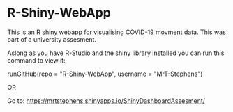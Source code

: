 # R-Shiny-WebApp
This is an R shiny webapp for visualising  COVID-19 movment data.
This was part of a university assesment. 


Aslong as you have R-Studio and the shiny library installed you can run this command to view it:

runGitHub(repo = "R-Shiny-WebApp", username = "MrT-Stephens")

OR

Go to: https://mrtstephens.shinyapps.io/ShinyDashboardAssesment/
